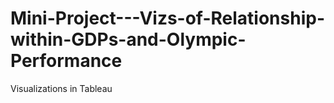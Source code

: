 # Mini-Project---Vizs-of-Relationship-within-GDPs-and-Olympic-Performance
Visualizations in Tableau
